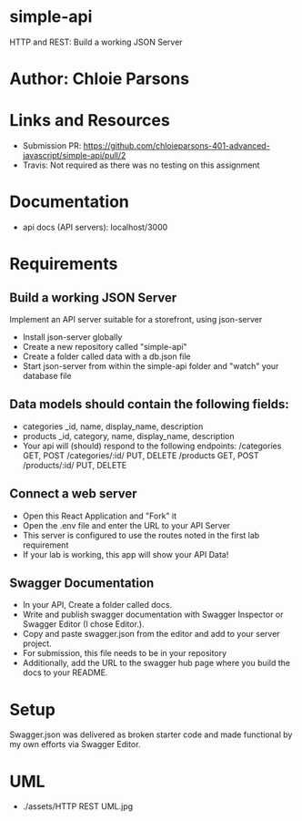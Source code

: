 # simple-api
HTTP and REST: Build a working JSON Server

# Author: Chloie Parsons

# Links and Resources
* Submission PR: https://github.com/chloieparsons-401-advanced-javascript/simple-api/pull/2
* Travis: Not required as there was no testing on this assignment

# Documentation
* api docs (API servers): localhost/3000

# Requirements
## Build a working JSON Server
Implement an API server suitable for a storefront, using json-server

* Install json-server globally
* Create a new repository called "simple-api"
* Create a folder called data with a db.json file
* Start json-server from within the simple-api folder and "watch" your database file

## Data models should contain the following fields:
* categories
_id, name, display_name, description
* products
_id, category, name, display_name, description
* Your api will (should) respond to the following endpoints:
/categories GET, POST
/categories/:id/ PUT, DELETE
/products GET, POST
/products/:id/ PUT, DELETE

## Connect a web server

* Open this React Application and "Fork" it
* Open the .env file and enter the URL to your API Server
* This server is configured to use the routes noted in the first lab requirement
* If your lab is working, this app will show your API Data!

## Swagger Documentation

* In your API, Create a folder called docs.
* Write and publish swagger documentation with Swagger Inspector or Swagger Editor (I chose Editor.).
* Copy and paste swagger.json from the editor and add to your server project.
* For submission, this file needs to be in your repository
* Additionally, add the URL to the swagger hub page where you build the docs to your README.


# Setup
  Swagger.json was delivered as broken starter code and made functional by my own efforts via Swagger Editor.

# UML
* ./assets/HTTP REST UML.jpg